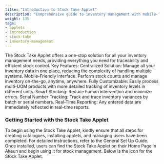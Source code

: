 ```yaml
---
title: "Introduction to Stock Take Applet"
description: "Comprehensive guide to inventory management with mobile-friendly interface and real-time tracking"
weight: 135
tags:
- applets
- introduction
- stock-take
- inventory-management
---
```

The Stock Take Applet offers a one-stop solution for all your inventory management needs, providing everything you need for traceability and efficient stock control. 
Key Features:
Centralized Solution: Manage all your inventory data in one place, reducing the complexity of handling multiple systems.
Mobile-Friendly Interface: Perform stock counts and manage inventory on-the-go, anytime, anywhere.
Fully Customizable: Easily process multi-UOM products with more detailed tracking of inventory levels in different units.
Smart Stocking: Reduce human intervention and minimize errors.
Serial Number Tracking: Track and trace inventory variances by batch or serial numbers.
Real-Time Reporting: Any entered data are immediately reflected in real-time reports.
### Getting Started with the Stock Take Applet
To begin using the Stock Take Applet, kindly ensure that all steps for creating catalogues, installing applets, and managing users have been completed. For detailed instructions, refer to the General Set Up Guide.
Once installed, users can find the Stock Take Applet on their Home Page in Akaun and begin using it for stock management. Below is the icon for the Stock Take Applet.